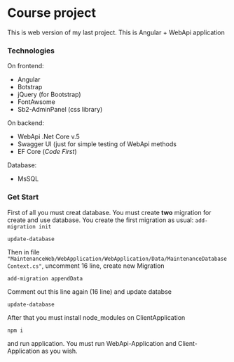 # Course project

This is web version of my last project. This is Angular + WebApi application

### Technologies

On frontend:
* Angular
* Botstrap
* jQuery (for Bootstrap)
* FontAwsome
* Sb2-AdminPanel (css library)
	
On backend:
* WebApi .Net Core v.5
* Swagger UI (just for simple testing of WebApi methods
* EF Core (_Code_ _First_)
	
Database:
* MsSQL
	
### Get Start

First of all you must creat database.
You must create **two** migration for create and use database.
You create the first migration as usual:
```` add-migration init ````

```` update-database ````

Then in file `"MaintenanceWeb/WebApplication/WebApplication/Data/MaintenanceDatabaseContext.cs"`, uncomment 16 line, create new Migration

```` add-migration appendData ````

Comment out this line again (16 line) and update databse

```` update-database ````

After that you must install node_modules on ClientApplication

```` npm i ````

and run application. You must run WebApi-Application and Client-Application as you wish.
